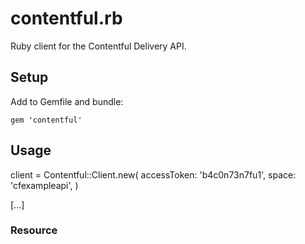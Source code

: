 # contentful.rb

Ruby client for the Contentful Delivery API.


## Setup

Add to Gemfile and bundle:

    gem 'contentful'


## Usage

client = Contentful::Client.new(
  accessToken: 'b4c0n73n7fu1',
  space: 'cfexampleapi',
)

[...]

### Resource
